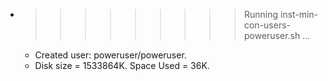* >>>>>>>>> Running inst-min-con-users-poweruser.sh ...
  * Created user: poweruser/poweruser.
  * Disk size = 1533864K. Space Used = 36K.
